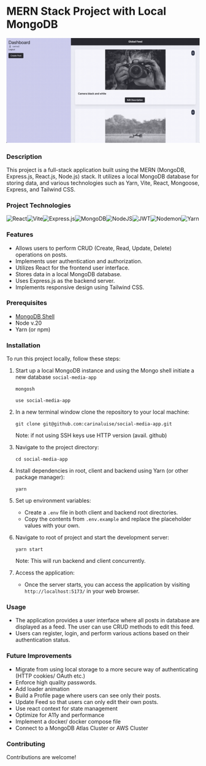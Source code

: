# MERN Stack Project with Local MongoDB

![Screenshot](example.png)

### Description

This project is a full-stack application built using the MERN (MongoDB, Express.js, React.js, Node.js) stack. It utilizes a local MongoDB database for storing data, and various technologies such as Yarn, Vite, React, Mongoose, Express, and Tailwind CSS.

### Project Technologies

![React](https://img.shields.io/badge/react-%2320232a.svg?style=for-the-badge&logo=react&logoColor=%2361DAFB)![Vite](https://img.shields.io/badge/vite-%23646CFF.svg?style=for-the-badge&logo=vite&logoColor=white)![Express.js](https://img.shields.io/badge/express.js-%23404d59.svg?style=for-the-badge&logo=express&logoColor=%2361DAFB)![MongoDB](https://img.shields.io/badge/MongoDB-%234ea94b.svg?style=for-the-badge&logo=mongodb&logoColor=white)![NodeJS](https://img.shields.io/badge/node.js-6DA55F?style=for-the-badge&logo=node.js&logoColor=white)![JWT](https://img.shields.io/badge/JWT-black?style=for-the-badge&logo=JSON%20web%20tokens)![Nodemon](https://img.shields.io/badge/NODEMON-%23323330.svg?style=for-the-badge&logo=nodemon&logoColor=%BBDEAD)![Yarn](https://img.shields.io/badge/yarn-%232C8EBB.svg?style=for-the-badge&logo=yarn&logoColor=white)

### Features

- Allows users to perform CRUD (Create, Read, Update, Delete) operations on posts.
- Implements user authentication and authorization.
- Utilizes React for the frontend user interface.
- Stores data in a local MongoDB database.
- Uses Express.js as the backend server.
- Implements responsive design using Tailwind CSS.

### Prerequisites

- [MongoDB Shell](https://www.mongodb.com/docs/mongodb-shell/)
- Node v.20
- Yarn (or npm)

### Installation

To run this project locally, follow these steps:

1.  Start up a local MongoDB instance and using the Mongo shell initiate a new database `social-media-app`

    ```
    mongosh
    ```

    ```
    use social-media-app
    ```

2.  In a new terminal window clone the repository to your local machine:

    ```
    git clone git@github.com:carinaluise/social-media-app.git
    ```

    Note: if not using SSH keys use HTTP version (avail. github)

3.  Navigate to the project directory:

    ```
    cd social-media-app
    ```

4.  Install dependencies in root, client and backend using Yarn (or other package manager):

    ```
    yarn
    ```

5.  Set up environment variables:

    - Create a `.env` file in both client and backend root directories.
    - Copy the contents from `.env.example` and replace the placeholder values with your own.

6.  Navigate to root of project and start the development server:

    ```
    yarn start
    ```

    Note: This will run backend and client concurrently.

7.  Access the application:

    - Once the server starts, you can access the application by visiting `http://localhost:5173/` in your web browser.

### Usage

- The application provides a user interface where all posts in database are displayed as a feed. The user can use CRUD methods to edit this feed.
- Users can register, login, and perform various actions based on their authentication status.

### Future Improvements

- Migrate from using local storage to a more secure way of authenticating (HTTP cookies/ OAuth etc.)
- Enforce high quality passwords.
- Add loader animation
- Build a Profile page where users can see only their posts.
- Update Feed so that users can only edit their own posts.
- Use react context for state management
- Optimize for A11y and performance
- Implement a docker/ docker compose file
- Connect to a MongoDB Atlas Cluster or AWS Cluster

### Contributing

Contributions are welcome!
